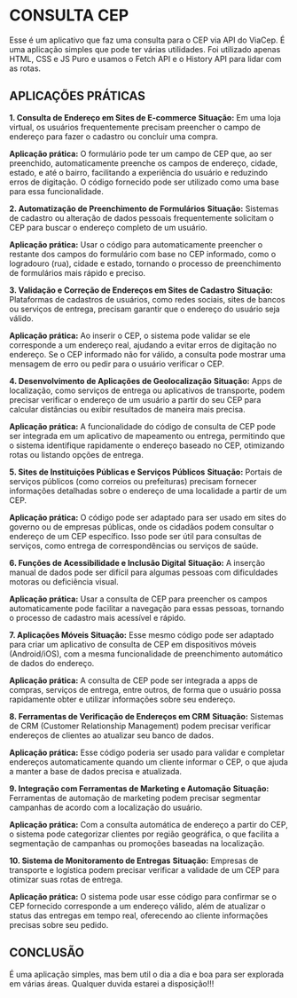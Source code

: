 # CONSULTA CEP

Esse é um aplicativo que faz uma consulta para o CEP via API do ViaCep. É uma aplicação simples que pode ter várias utilidades. Foi utilizado apenas HTML, CSS e JS Puro e usamos o Fetch API e o History API para lidar com as rotas. 


## APLICAÇÕES PRÁTICAS

**1. Consulta de Endereço em Sites de E-commerce**
**Situação:** Em uma loja virtual, os usuários frequentemente precisam preencher o campo de endereço para fazer o cadastro ou concluir uma compra.

**Aplicação prática:** O formulário pode ter um campo de CEP que, ao ser preenchido, automaticamente preenche os campos de endereço, cidade, estado, e até o bairro, facilitando a experiência do usuário e reduzindo erros de digitação. O código fornecido pode ser utilizado como uma base para essa funcionalidade.

**2. Automatização de Preenchimento de Formulários**
**Situação:** Sistemas de cadastro ou alteração de dados pessoais frequentemente solicitam o CEP para buscar o endereço completo de um usuário.

**Aplicação prática:** Usar o código para automaticamente preencher o restante dos campos do formulário com base no CEP informado, como o logradouro (rua), cidade e estado, tornando o processo de preenchimento de formulários mais rápido e preciso.

**3. Validação e Correção de Endereços em Sites de Cadastro**
**Situação:** Plataformas de cadastros de usuários, como redes sociais, sites de bancos ou serviços de entrega, precisam garantir que o endereço do usuário seja válido.

**Aplicação prática:** Ao inserir o CEP, o sistema pode validar se ele corresponde a um endereço real, ajudando a evitar erros de digitação no endereço. Se o CEP informado não for válido, a consulta pode mostrar uma mensagem de erro ou pedir para o usuário verificar o CEP.

**4. Desenvolvimento de Aplicações de Geolocalização**
**Situação:** Apps de localização, como serviços de entrega ou aplicativos de transporte, podem precisar verificar o endereço de um usuário a partir do seu CEP para calcular distâncias ou exibir resultados de maneira mais precisa.

**Aplicação prática:** A funcionalidade do código de consulta de CEP pode ser integrada em um aplicativo de mapeamento ou entrega, permitindo que o sistema identifique rapidamente o endereço baseado no CEP, otimizando rotas ou listando opções de entrega.

**5. Sites de Instituições Públicas e Serviços Públicos**
**Situação:** Portais de serviços públicos (como correios ou prefeituras) precisam fornecer informações detalhadas sobre o endereço de uma localidade a partir de um CEP.

**Aplicação prática:** O código pode ser adaptado para ser usado em sites do governo ou de empresas públicas, onde os cidadãos podem consultar o endereço de um CEP específico. Isso pode ser útil para consultas de serviços, como entrega de correspondências ou serviços de saúde.

**6. Funções de Acessibilidade e Inclusão Digital**
**Situação:** A inserção manual de dados pode ser difícil para algumas pessoas com dificuldades motoras ou deficiência visual.

**Aplicação prática:** Usar a consulta de CEP para preencher os campos automaticamente pode facilitar a navegação para essas pessoas, tornando o processo de cadastro mais acessível e rápido.

**7. Aplicações Móveis**
**Situação:** Esse mesmo código pode ser adaptado para criar um aplicativo de consulta de CEP em dispositivos móveis (Android/iOS), com a mesma funcionalidade de preenchimento automático de dados do endereço.

**Aplicação prática:** A consulta de CEP pode ser integrada a apps de compras, serviços de entrega, entre outros, de forma que o usuário possa rapidamente obter e utilizar informações sobre seu endereço.

**8. Ferramentas de Verificação de Endereços em CRM**
**Situação:** Sistemas de CRM (Customer Relationship Management) podem precisar verificar endereços de clientes ao atualizar seu banco de dados.

**Aplicação prática:** Esse código poderia ser usado para validar e completar endereços automaticamente quando um cliente informar o CEP, o que ajuda a manter a base de dados precisa e atualizada.

**9. Integração com Ferramentas de Marketing e Automação**
**Situação:** Ferramentas de automação de marketing podem precisar segmentar campanhas de acordo com a localização do usuário.

**Aplicação prática:** Com a consulta automática de endereço a partir do CEP, o sistema pode categorizar clientes por região geográfica, o que facilita a segmentação de campanhas ou promoções baseadas na localização.

**10. Sistema de Monitoramento de Entregas**
**Situação:** Empresas de transporte e logística podem precisar verificar a validade de um CEP para otimizar suas rotas de entrega.

**Aplicação prática:** O sistema pode usar esse código para confirmar se o CEP fornecido corresponde a um endereço válido, além de atualizar o status das entregas em tempo real, oferecendo ao cliente informações precisas sobre seu pedido.


## CONCLUSÃO

É uma aplicação simples, mas bem util o dia a dia e boa para ser explorada em várias áreas. Qualquer duvida estarei a disposição!!!
